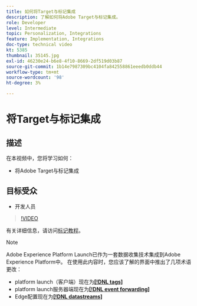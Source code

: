 ```yaml
---
title: 如何将Target与标记集成
description: 了解如何将Adobe Target与标记集成。
role: Developer
level: Intermediate
topic: Personalization, Integrations
feature: Implementation, Integrations
doc-type: technical video
kt: 5385
thumbnail: 35145.jpg
exl-id: 46230e24-b6e8-4f10-8669-2df519d03b87
source-git-commit: 1b14e7987309bc4104fa842558861eeedb0ddb44
workflow-type: tm+mt
source-wordcount: '98'
ht-degree: 3%

---
```


# 将Target与标记集成

## 描述

在本视频中，您将学习如何：

* 将Adobe Target与标记集成

## 目标受众

* 开发人员

>[!VIDEO](https://video.tv.adobe.com/v/35145/?quality=12)

有关详细信息，请访问[标记教程](https://experienceleague.adobe.com/docs/launch-learn/implementing-in-websites-with-launch/index.html?lang=en)。

>[!NOTE]
>
>Adobe Experience Platform Launch已作为一套数据收集技术集成到Adobe Experience Platform中。 在使用此内容时，您应该了解的界面中推出了几项术语更改：
>
> * platform launch（客户端）现在为&#x200B;**[[!DNL tags]](https://experienceleague.adobe.com/docs/experience-platform/tags/home.html)**
> * platform launch服务器端现在为&#x200B;**[[!DNL event forwarding]](https://experienceleague.adobe.com/docs/experience-platform/tags/event-forwarding/overview.html)**
> * Edge配置现在为&#x200B;**[[!DNL datastreams]](https://experienceleague.adobe.com/docs/experience-platform/edge/fundamentals/datastreams.html)**

